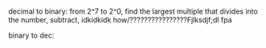 ```

```

decimal to binary:
from 2^7 to 2^0, find the largest multiple that divides into the number, subtract, idkidkidk
how/????????????????Fjlksdjf;dl fpa

binary to dec:

